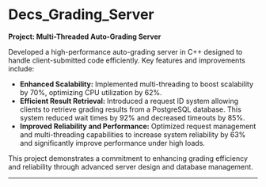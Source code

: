 # Decs_Grading_Server


**Project: Multi-Threaded Auto-Grading Server**

Developed a high-performance auto-grading server in C++ designed to handle client-submitted code efficiently. Key features and improvements include:

- **Enhanced Scalability:** Implemented multi-threading to boost scalability by 70%, optimizing CPU utilization by 62%.
- **Efficient Result Retrieval:** Introduced a request ID system allowing clients to retrieve grading results from a PostgreSQL database. This system reduced wait times by 92% and decreased timeouts by 85%.
- **Improved Reliability and Performance:** Optimized request management and multi-threading capabilities to increase system reliability by 63% and significantly improve performance under high loads.

This project demonstrates a commitment to enhancing grading efficiency and reliability through advanced server design and database management.

---
